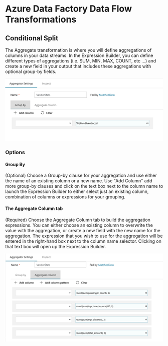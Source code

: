 # Azure Data Factory Data Flow Transformations

## Conditional Split

The Aggregate transformation is where you will define aggregations of columns in your data streams. In the Expression Builder, you can define different types of aggregations (i.e. SUM, MIN, MAX, COUNT, etc ...) and create a new field in your output that includes these aggregations with optional group-by fields.

![Agg Transformation options](../images/agg.png "agg 1")

### Options

#### Group By
(Optional) Choose a Group-by clause for your aggregation and use either the name of an existing column or a new name. Use "Add Column" add more group-by clauses and click on the text box next to the column name to launch the Expression Builder to either select just an existing column, combination of columns or expressions for your grouping.

#### The Aggregate Column tab 
(Required) Choose the Aggregate Column tab to build the aggregation expressions. You can either choose an existing column to overwrite the value with the aggregation, or create a new field with the new name for the aggregation. The expression that you wish to use for the aggregation will be entered in the right-hand box next to the column name selector. Clicking on that text box will open up the Expression Builder.

![Agg Transformation options](../images/agg2.png "aggregator")


